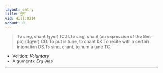 ```yaml
---
layout: entry
title: གྱེར་
vid: Hill:0214
vcount: 0
---
```

> To sing, chant (gyer) [CD]\.To sing, chant (an expression of the Bon-po) (dgyer) CD\. To put in tune, to chant DK\.To recite with a certain intonation DS\.To sing, chant, to hum a tune TC\.

* Volition: _Voluntary_
* Arguments: _Erg-Abs_

---

